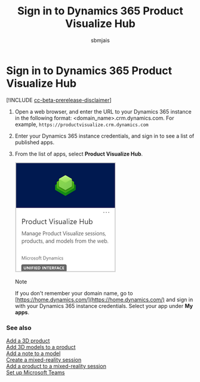 ﻿---
title: Sign in to Dynamics 365 Product Visualize Hub
description: Instructions for signing in to Dynamics 365 Product Visualize Hub.
ms.date: 07/17/2020
ms.topic: article
ms.service: dynamics-365-sales
author: sbmjais
ms.author: shjais
manager: shujoshi
---

# Sign in to Dynamics 365 Product Visualize Hub

[!INCLUDE [cc-beta-prerelease-disclaimer](../includes/cc-beta-prerelease-disclaimer.md)]

1.  Open a web browser, and enter the URL to your Dynamics 365 instance in the following format: &lt;domain\_name&gt;.crm.dynamics.com. For example, `https://productvisualize.crm.dynamics.com`

2.  Enter your Dynamics 365 instance credentials, and sign in to see a list of published apps.

3.  From the list of apps, select **Product Visualize Hub**.

    ![Dynamics 365 Product Visualize Hub app](media/pv-hub-app.png "Dynamics 365 Product Visualize Hub app")

    > [!NOTE]
    > If you don't remember your domain name, go to [https://home.dynamics.com/](https://home.dynamics.com/) and sign in with your Dynamics 365 instance credentials. Select your app under **My apps**.

### See also

[Add a 3D product](add-3d-product.md)<br>
[Add 3D models to a product](add-3d-model-product.md)<br>
[Add a note to a model](add-note-model.md)<br>
[Create a mixed-reality session](create-mr-session.md)<br>
[Add a product to a mixed-reality session](add-product-mr-session.md)<br>
[Set up Microsoft Teams](setup-ms-teams.md)
